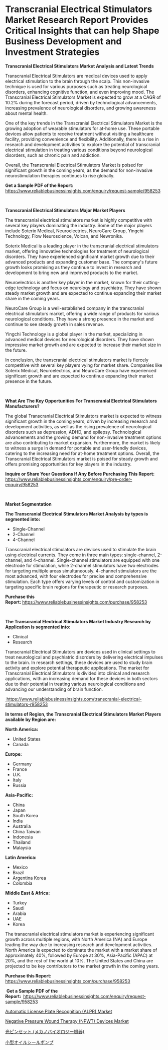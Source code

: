 <p><h1>Transcranial Electrical Stimulators Market Research Report Provides Critical Insights that can help Shape Business Development and Investment Strategies</h1></p><p><strong>Transcranial Electrical Stimulators Market Analysis and Latest Trends</strong></p>
<p><p>Transcranial Electrical Stimulators are medical devices used to apply electrical stimulation to the brain through the scalp. This non-invasive technique is used for various purposes such as treating neurological disorders, enhancing cognitive function, and even improving mood. The Transcranial Electrical Stimulators Market is expected to grow at a CAGR of 10.2% during the forecast period, driven by technological advancements, increasing prevalence of neurological disorders, and growing awareness about mental health.</p><p>One of the key trends in the Transcranial Electrical Stimulators Market is the growing adoption of wearable stimulators for at-home use. These portable devices allow patients to receive treatment without visiting a healthcare facility, providing convenience and flexibility. Additionally, there is a rise in research and development activities to explore the potential of transcranial electrical stimulation in treating various conditions beyond neurological disorders, such as chronic pain and addiction.</p><p>Overall, the Transcranial Electrical Stimulators Market is poised for significant growth in the coming years, as the demand for non-invasive neurostimulation therapies continues to rise globally.</p></p>
<p><strong>Get a Sample PDF of the Report:&nbsp;</strong> <a href="https://www.reliablebusinessinsights.com/enquiry/request-sample/958253">https://www.reliablebusinessinsights.com/enquiry/request-sample/958253</a></p>
<p>&nbsp;</p>
<p><strong>Transcranial Electrical Stimulators Major Market Players</strong></p>
<p><p>The transcranial electrical stimulators market is highly competitive with several key players dominating the industry. Some of the major players include Soterix Medical, Neuroelectrics, NeuroCare Group, Yingchi Technology, Flow Neuroscience, Volcan, and Newronika.</p><p>Soterix Medical is a leading player in the transcranial electrical stimulators market, offering innovative technologies for treatment of neurological disorders. They have experienced significant market growth due to their advanced products and expanding customer base. The company's future growth looks promising as they continue to invest in research and development to bring new and improved products to the market.</p><p>Neuroelectrics is another key player in the market, known for their cutting-edge technology and focus on neurology and psychiatry. They have shown steady market growth and are expected to continue expanding their market share in the coming years.</p><p>NeuroCare Group is a well-established company in the transcranial electrical stimulators market, offering a wide range of products for various neurological conditions. They have a strong presence in the market and continue to see steady growth in sales revenue.</p><p>Yingchi Technology is a global player in the market, specializing in advanced medical devices for neurological disorders. They have shown impressive market growth and are expected to increase their market size in the future.</p><p>In conclusion, the transcranial electrical stimulators market is fiercely competitive with several key players vying for market share. Companies like Soterix Medical, Neuroelectrics, and NeuroCare Group have experienced significant growth and are expected to continue expanding their market presence in the future.</p></p>
<p>&nbsp;</p>
<p><strong>What Are The Key Opportunities For Transcranial Electrical Stimulators Manufacturers?</strong></p>
<p><p>The global Transcranial Electrical Stimulators market is expected to witness significant growth in the coming years, driven by increasing research and development activities, as well as the rising prevalence of neurological disorders such as depression, ADHD, and epilepsy. Technological advancements and the growing demand for non-invasive treatment options are also contributing to market expansion. Furthermore, the market is likely to witness a surge in demand for portable and user-friendly devices, catering to the increasing need for at-home treatment options. Overall, the Transcranial Electrical Stimulators market is poised for steady growth and offers promising opportunities for key players in the industry.</p></p>
<p><strong>Inquire or Share Your Questions If Any Before Purchasing This Report:</strong> <a href="https://www.reliablebusinessinsights.com/enquiry/pre-order-enquiry/958253">https://www.reliablebusinessinsights.com/enquiry/pre-order-enquiry/958253</a></p>
<p>&nbsp;</p>
<p><strong>Market Segmentation</strong></p>
<p><strong>The Transcranial Electrical Stimulators Market Analysis by types is segmented into:</strong></p>
<p><ul><li>Single-Channel</li><li>2-Channel</li><li>4-Channel</li></ul></p>
<p><p>Transcranial electrical stimulators are devices used to stimulate the brain using electrical currents. They come in three main types: single-channel, 2-channel, and 4-channel. Single-channel stimulators are equipped with one electrode for stimulation, while 2-channel stimulators have two electrodes for targeting multiple areas simultaneously. 4-channel stimulators are the most advanced, with four electrodes for precise and comprehensive stimulation. Each type offers varying levels of control and customization in targeting specific brain regions for therapeutic or research purposes.</p></p>
<p><strong>Purchase this Report:&nbsp;</strong><a href="https://www.reliablebusinessinsights.com/purchase/958253">https://www.reliablebusinessinsights.com/purchase/958253</a></p>
<p>&nbsp;</p>
<p><strong>The Transcranial Electrical Stimulators Market Industry Research by Application is segmented into:</strong></p>
<p><ul><li>Clinical</li><li>Research</li></ul></p>
<p><p>Transcranial Electrical Stimulators are devices used in clinical settings to treat neurological and psychiatric disorders by delivering electrical impulses to the brain. In research settings, these devices are used to study brain activity and explore potential therapeutic applications. The market for Transcranial Electrical Stimulators is divided into clinical and research applications, with an increasing demand for these devices in both sectors due to their potential in treating various neurological conditions and advancing our understanding of brain function.</p></p>
<p><a href="https://www.reliablebusinessinsights.com/transcranial-electrical-stimulators-r958253">&nbsp;https://www.reliablebusinessinsights.com/transcranial-electrical-stimulators-r958253</a></p>
<p><strong>In terms of Region, the Transcranial Electrical Stimulators Market Players available by Region are:</strong></p>
<p>
    <p> <strong> North America: </strong>
        <ul>
            <li>United States</li>
            <li>Canada</li>
        </ul>
        </p> 
    <p> <strong> Europe: </strong>
        <ul>
            <li>Germany</li>
            <li>France</li>
            <li>U.K.</li>
            <li>Italy</li>
            <li>Russia</li>
        </ul>
        </p> 
    <p> <strong> Asia-Pacific: </strong>
        <ul>
            <li>China</li>
            <li>Japan</li>
            <li>South Korea</li>
            <li>India</li>
            <li>Australia</li>
            <li>China Taiwan</li>
            <li>Indonesia</li>
            <li>Thailand</li>
            <li>Malaysia</li>
        </ul>
        </p> 
    <p> <strong> Latin America: </strong>
        <ul>
            <li>Mexico</li>
            <li>Brazil</li>
            <li>Argentina Korea</li>
            <li>Colombia</li>
        </ul>
        </p> 
    <p> <strong> Middle East & Africa: </strong>
        <ul>
            <li>Turkey</li>
            <li>Saudi</li>
            <li>Arabia</li>
            <li>UAE</li>
            <li>Korea</li>
        </ul>
    </p>
    </p>
<p><p>The transcranial electrical stimulators market is experiencing significant growth across multiple regions, with North America (NA) and Europe leading the way due to increasing research and development activities. North America is expected to dominate the market with a market share of approximately 40%, followed by Europe at 30%, Asia-Pacific (APAC) at 20%, and the rest of the world at 10%. The United States and China are projected to be key contributors to the market growth in the coming years.</p></p>
<p><strong>Purchase this Report: </strong><a href="https://www.reliablebusinessinsights.com/purchase/958253">https://www.reliablebusinessinsights.com/purchase/958253</a></p>
<p>&nbsp;<strong>Get a Sample PDF of the Report:&nbsp;&nbsp;</strong><a href="https://www.reliablebusinessinsights.com/enquiry/request-sample/958253">https://www.reliablebusinessinsights.com/enquiry/request-sample/958253</a></p>
<p><strong></strong></p>
<p><p><a href="https://github.com/kufem1/Market-Research-Report-List-2/blob/main/automatic-license-plate-recognition-alpr-market.md">Automatic License Plate Recognition (ALPR) Market</a></p><p><a href="https://github.com/singletonthaxterkelliehr2df/Market-Research-Report-List-2/blob/main/negative-pressure-wound-therapy-npwt-devices-market.md">Negative Pressure Wound Therapy (NPWT) Devices Market</a></p><p><a href="https://github.com/LenoraKris2023/Market-Research-Report-List-1/blob/main/503574384423.md">光ピンセット (メカノバイオロジー機器)</a></p><p><a href="https://github.com/Fatimaklein1/Market-Research-Report-List-1/blob/main/646888784422.md">小型オイルシールポンプ</a></p></p>